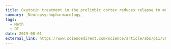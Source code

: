 ```yaml
---
title: Oxytocin treatment in the prelimbic cortex reduces relapse to methamphetamine-seeking and is associated with reduced activity in the rostral nucleus accumbens core
summary: _Neuropsychopharmacology_
tags:
  - Meth
  - OT
date: 2019-08-01
external_link: https://www.sciencedirect.com/science/article/abs/pii/S0091305719300498
---
```



